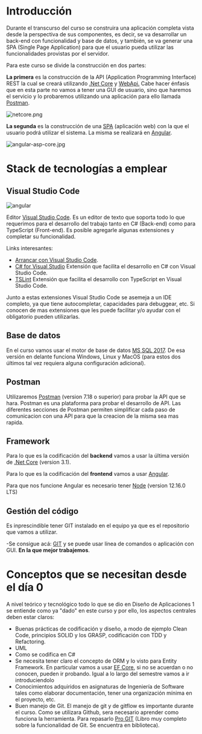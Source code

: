 # Introducción

Durante el transcurso del curso se construira una aplicación completa vista desde la perspectiva de sus componentes, es decir, se va desarrollar un back-end con funcionalidad y base de datos, y también, se va generar una SPA (Single Page Application) para que el usuario pueda utilizar las funcionalidades provistas por el servidor.

Para este curso se divide la construcción en dos partes:

 **La primera** es la construcción de la API (Application Programming Interface) REST la cual se creará utilizando [.Net Core](https://dotnet.microsoft.com) y [WebApi.](https://docs.microsoft.com/en-us/aspnet/core/tutorials/first-web-api?view=aspnetcore-3.1&tabs=visual-studio-code) 
Cabe hacer énfasis que en esta parte no vamos a tener una GUI de usuario, sino que haremos el servicio y lo probaremos utilizando una aplicación para ello llamada [Postman](https://www.postman.com).

![netcore.png](https://github.com/fedeojeda95/N6A-AN-DA2-2019.1-Clases/blob/master/imgs/introduccion/netcore.png?raw=true)

**La segunda** es la construcción de una [SPA](https://blog.angular-university.io/why-a-single-page-application-what-are-the-benefits-what-is-a-spa/) (aplicación web) con la que el usuario podrá utilizar el sistema. La misma se realizará en [Angular](https://angular.io).

![angular-asp-core.jpg](https://github.com/fedeojeda95/N6A-AN-DA2-2019.1-Clases/blob/master/imgs/introduccion/angular-asp-core.jpg?raw=true)

# Stack de tecnologías a emplear
## Visual Studio Code
![angular](https://github.com/fedeojeda95/N6A-AN-DA2-2019.1-Clases/raw/master/imgs/introduccion/vscode.png)

Editor [Visual Studio Code](https://code.visualstudio.com). Es un editor de texto que soporta todo lo que requerimos para el desarrollo del trabajo tanto en C# (Back-end) como para TypeScript (Front-end). Es posible agregarle algunas extensiones y completar su funcionalidad. 

Links interesantes:

 - [Arrancar con Visual Studio Code](https://code.visualstudio.com/docs/introvideos/basics).
 - [C# for Visual Studio](https://marketplace.visualstudio.com/items?itemName=ms-dotnettools.csharp) Extensión que facilita el desarrollo en C# con Visual Studio Code.
 - [TSLint](https://marketplace.visualstudio.com/items?itemName=ms-vscode.vscode-typescript-tslint-plugin) Extensión que facilita el desarrollo con TypeScript en Visual Studio Code.
 
Junto a estas extensiones Visual Studio Code se asemeja a un IDE completo, ya que tiene autocompletar, capacidades para debuggear, etc. Si conocen de mas extensiones que les puede facilitar y/o ayudar con el obligatorio pueden utilizarlas.

## Base de datos
En el curso vamos usar el motor de base de datos [MS SQL 2017](https://www.microsoft.com/es-es/sql-server/sql-server-2017). De esa versión en delante funciona Windows, Linux y MacOS (para estos dos últimos tal vez requiera alguna configuración adicional).

## Postman
Utilizaremos [Postman](https://www.postman.com/) (version 7.18 o superior) para probar la API que se hara. Postman es una plataforma para probar el desarrollo de API. Las diferentes secciones de Postman permiten simplificar cada paso de comunicacion con una API para que la creacion de la misma sea mas rapida.

## Framework
Para lo que es la codificación del **backend** vamos a usar la última versión de [.Net Core](https://dotnet.microsoft.com) (version 3.1).

Para lo que es la codificación del **frontend** vamos a usar  [Angular](https://angular.io).

Para que nos funcione Angular es necesario tener [Node](https://nodejs.org/es/download/) (version 12.16.0 LTS)


## Gestión del código
Es inprescindible tener GIT instalado en el equipo ya que es el repositorio que vamos a utilizar.

-Se consigue acá: [GIT](https://git-scm.com) y se puede usar línea de comandos o aplicación con GUI. **En la que mejor trabajemos**.


# Conceptos que se necesitan desde el día 0

A nivel teórico y tecnológico todo lo que se dio en Diseño de Aplicaciones 1 se entiende como ya "dado" en este curso y por ello, los aspectos centrales deben estar claros: 
	

- Buenas prácticas de codificación y diseño, a modo de ejemplo Clean Code, principios SOLID y los GRASP, codificación con TDD y Refactoring.
- UML 
- Como se codifica en C#
-  Se necesita tener claro el concepto de ORM y lo visto para Entity Framework. En particular vamos a usar [EF Core](https://www.entityframeworktutorial.net/efcore/entity-framework-core.aspx), si no se acuerdan o no conocen, pueden ir probando. Igual a lo largo del semestre vamos a ir introduciendolo
- Conocimientos adquiridos en asignaturas de Ingeniería de Software tales como elaborar documentación, tener una organización mínima en el proyecto, etc.
- Buen manejo de Git. El manejo de git y de gitflow es importante durante el curso. Como se utilizara Github, sera necesario aprender como funciona la herramienta. Para repasarlo   [Pro GIT](https://bibliotecas.ort.edu.uy/bibid/80216) (Libro muy completo sobre la funcionalidad de Git. Se encuentra en biblioteca).